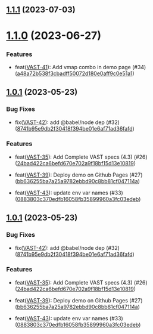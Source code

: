 <a name="1.1.1"></a>
## [1.1.1](#1.1.1) (2023-07-03)



<a name="1.1.0"></a>
# [1.1.0](#1.1.0) (2023-06-27)


### Features

* feat([VAST-41](https://artetv.atlassian.net/browse/VAST-41)): Add vmap combo in demo page (#34) ([a48a72b538f3cbadff50072d180e0aff9c0e51a1](https://github.com/ArteGEIE/videojs-vast/commit/a48a72b538f3cbadff50072d180e0aff9c0e51a1))




<a name="1.0.1"></a>
## [1.0.1](#1.0.1) (2023-05-23)


### Bug Fixes

* fix([VAST-42](https://artetv.atlassian.net/browse/VAST-42)): add @babel/node dep (#32) ([8741b95e9db2f30418f394be01e6af71ad36fafd](https://github.com/ArteGEIE/videojs-vast/commit/8741b95e9db2f30418f394be01e6af71ad36fafd))



### Features

* feat([VAST-35](https://artetv.atlassian.net/browse/VAST-35)): Add Complete VAST specs (4.3) (#26) ([24bad422ca6befd670e702a9f18bf15d13e10819](https://github.com/ArteGEIE/videojs-vast/commit/24bad422ca6befd670e702a9f18bf15d13e10819))

* feat([VAST-39](https://artetv.atlassian.net/browse/VAST-39)): Deploy demo on Github Pages (#27) ([bb636255ba7a25a9782ebbd90c8bb81cf047114a](https://github.com/ArteGEIE/videojs-vast/commit/bb636255ba7a25a9782ebbd90c8bb81cf047114a))

* feat([VAST-43](https://artetv.atlassian.net/browse/VAST-43)): update env var names (#33) ([0883803c370edfb16058fb35899960a3fc03edeb](https://github.com/ArteGEIE/videojs-vast/commit/0883803c370edfb16058fb35899960a3fc03edeb))




<a name="1.0.1"></a>
## [1.0.1](#1.0.1) (2023-05-23)


### Bug Fixes

* fix([VAST-42](https://artetv.atlassian.net/browse/VAST-42)): add @babel/node dep (#32) ([8741b95e9db2f30418f394be01e6af71ad36fafd](https://github.com/ArteGEIE/videojs-vast/commit/8741b95e9db2f30418f394be01e6af71ad36fafd))



### Features

* feat([VAST-35](https://artetv.atlassian.net/browse/VAST-35)): Add Complete VAST specs (4.3) (#26) ([24bad422ca6befd670e702a9f18bf15d13e10819](https://github.com/ArteGEIE/videojs-vast/commit/24bad422ca6befd670e702a9f18bf15d13e10819))

* feat([VAST-39](https://artetv.atlassian.net/browse/VAST-39)): Deploy demo on Github Pages (#27) ([bb636255ba7a25a9782ebbd90c8bb81cf047114a](https://github.com/ArteGEIE/videojs-vast/commit/bb636255ba7a25a9782ebbd90c8bb81cf047114a))

* feat([VAST-43](https://artetv.atlassian.net/browse/VAST-43)): update env var names (#33) ([0883803c370edfb16058fb35899960a3fc03edeb](https://github.com/ArteGEIE/videojs-vast/commit/0883803c370edfb16058fb35899960a3fc03edeb))




